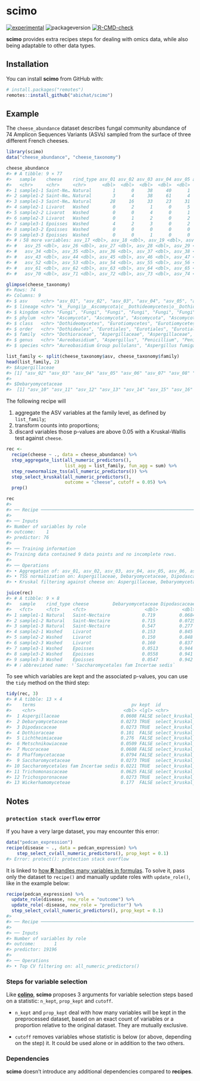
<!-- README.md is generated from README.Rmd. Please edit that file -->

# scimo

<!-- badges: start -->

[![experimental](https://img.shields.io/badge/lifecycle-experimental-orange.svg)](https://lifecycle.r-lib.org/articles/stages.html#experimental)
![packageversion](https://img.shields.io/badge/version-0.0.1-orange.svg)
[![R-CMD-check](https://github.com/abichat/scimo/actions/workflows/R-CMD-check.yaml/badge.svg)](https://github.com/abichat/scimo/actions/workflows/R-CMD-check.yaml)
<!-- badges: end -->

**scimo** provides extra recipes steps for dealing with omics data,
while also being adaptable to other data types.

## Installation

You can install **scimo** from GitHub with:

``` r
# install.packages("remotes")
remotes::install_github("abichat/scimo")
```

## Example

The `cheese_abundance` dataset describes fungal community abundance of
74 Amplicon Sequences Variants (ASVs) sampled from the surface of three
different French cheeses.

``` r
library(scimo)
data("cheese_abundance", "cheese_taxonomy")

cheese_abundance
#> # A tibble: 9 × 77
#>   sample    cheese    rind_type asv_01 asv_02 asv_03 asv_04 asv_05 asv_06 asv_07 asv_08 asv_09 asv_10 asv_11 asv_12 asv_13 asv_14 asv_15 asv_16
#>   <chr>     <chr>     <chr>      <dbl>  <dbl>  <dbl>  <dbl>  <dbl>  <dbl>  <dbl>  <dbl>  <dbl>  <dbl>  <dbl>  <dbl>  <dbl>  <dbl>  <dbl>  <dbl>
#> 1 sample1-1 Saint-Ne… Natural        1      0     38     40      1      2     31      8     15  20076    160     92     64     24     51      0
#> 2 sample1-2 Saint-Ne… Natural        3      4     38     61      4      4     48     14     20  32101    403    143    165     39    104      1
#> 3 sample1-3 Saint-Ne… Natural       28     16     33     23     31     29     21      1      7  12921    134     53     55     16     45      2
#> 4 sample2-1 Livarot   Washed         0      2      1      0      5      1      0      0      0   7823      2      0      0     42      0      2
#> 5 sample2-2 Livarot   Washed         0      0      4      0      1      1      2      0      0   6740      4      1      0     45      0      1
#> 6 sample2-3 Livarot   Washed         0      1      2      0      2      1      0      0      0   7484      6      1      0     43      0      7
#> 7 sample3-1 Epoisses  Washed         4      2      3      0      2      5      0      0      0   2486      1      1      1     23      0     24
#> 8 sample3-2 Epoisses  Washed         0      0      0      0      0      0      0      0      0   3686      2      0      0     28      0     54
#> 9 sample3-3 Epoisses  Washed         0      0      1      0      0      0      2      0      0   2988      2      1      0     22      0     36
#> # ℹ 58 more variables: asv_17 <dbl>, asv_18 <dbl>, asv_19 <dbl>, asv_20 <dbl>, asv_21 <dbl>, asv_22 <dbl>, asv_23 <dbl>, asv_24 <dbl>,
#> #   asv_25 <dbl>, asv_26 <dbl>, asv_27 <dbl>, asv_28 <dbl>, asv_29 <dbl>, asv_30 <dbl>, asv_31 <dbl>, asv_32 <dbl>, asv_33 <dbl>,
#> #   asv_34 <dbl>, asv_35 <dbl>, asv_36 <dbl>, asv_37 <dbl>, asv_38 <dbl>, asv_39 <dbl>, asv_40 <dbl>, asv_41 <dbl>, asv_42 <dbl>,
#> #   asv_43 <dbl>, asv_44 <dbl>, asv_45 <dbl>, asv_46 <dbl>, asv_47 <dbl>, asv_48 <dbl>, asv_49 <dbl>, asv_50 <dbl>, asv_51 <dbl>,
#> #   asv_52 <dbl>, asv_53 <dbl>, asv_54 <dbl>, asv_55 <dbl>, asv_56 <dbl>, asv_57 <dbl>, asv_58 <dbl>, asv_59 <dbl>, asv_60 <dbl>,
#> #   asv_61 <dbl>, asv_62 <dbl>, asv_63 <dbl>, asv_64 <dbl>, asv_65 <dbl>, asv_66 <dbl>, asv_67 <dbl>, asv_68 <dbl>, asv_69 <dbl>,
#> #   asv_70 <dbl>, asv_71 <dbl>, asv_72 <dbl>, asv_73 <dbl>, asv_74 <dbl>

glimpse(cheese_taxonomy)
#> Rows: 74
#> Columns: 9
#> $ asv     <chr> "asv_01", "asv_02", "asv_03", "asv_04", "asv_05", "asv_06", "asv_07", "asv_08", "asv_09", "asv_10", "asv_11", "asv_12", "asv_…
#> $ lineage <chr> "k__Fungi|p__Ascomycota|c__Dothideomycetes|o__Dothideales|f__Dothioraceae|g__Aureobasidium|s__Aureobasidium_Group_pullulans",…
#> $ kingdom <chr> "Fungi", "Fungi", "Fungi", "Fungi", "Fungi", "Fungi", "Fungi", "Fungi", "Fungi", "Fungi", "Fungi", "Fungi", "Fungi", "Fungi",…
#> $ phylum  <chr> "Ascomycota", "Ascomycota", "Ascomycota", "Ascomycota", "Ascomycota", "Ascomycota", "Ascomycota", "Ascomycota", "Ascomycota",…
#> $ class   <chr> "Dothideomycetes", "Eurotiomycetes", "Eurotiomycetes", "Eurotiomycetes", "Eurotiomycetes", "Eurotiomycetes", "Eurotiomycetes"…
#> $ order   <chr> "Dothideales", "Eurotiales", "Eurotiales", "Eurotiales", "Eurotiales", "Eurotiales", "Eurotiales", "Eurotiales", "Eurotiales"…
#> $ family  <chr> "Dothioraceae", "Aspergillaceae", "Aspergillaceae", "Aspergillaceae", "Aspergillaceae", "Aspergillaceae", "Aspergillaceae", "…
#> $ genus   <chr> "Aureobasidium", "Aspergillus", "Penicillium", "Penicillium", "Penicillium", "Penicillium", "Penicillium", "Penicillium", "Pe…
#> $ species <chr> "Aureobasidium Group pullulans", "Aspergillus fumigatus", "Penicillium Group camemberti caseifulvum fuscoglaucum commune", "P…
```

``` r
list_family <- split(cheese_taxonomy$asv, cheese_taxonomy$family)
head(list_family, 2)
#> $Aspergillaceae
#> [1] "asv_02" "asv_03" "asv_04" "asv_05" "asv_06" "asv_07" "asv_08" "asv_09"
#> 
#> $Debaryomycetaceae
#>  [1] "asv_10" "asv_11" "asv_12" "asv_13" "asv_14" "asv_15" "asv_16" "asv_17" "asv_18" "asv_19" "asv_20" "asv_21" "asv_22"
```

The following recipe will

1.  aggregate the ASV variables at the family level, as defined by
    `list_family`;
2.  transform counts into proportions;
3.  discard variables those p-values are above 0.05 with a
    Kruskal-Wallis test against `cheese`.

``` r
rec <-
  recipe(cheese ~ ., data = cheese_abundance) %>% 
  step_aggregate_list(all_numeric_predictors(),
                      list_agg = list_family, fun_agg = sum) %>%
  step_rownormalize_tss(all_numeric_predictors()) %>% 
  step_select_kruskal(all_numeric_predictors(), 
                      outcome = "cheese", cutoff = 0.05) %>%
  prep()

rec
#> 
#> ── Recipe ─────────────────────────────────────────────────────────────────────────────────────────────────────────────────────────────────────
#> 
#> ── Inputs
#> Number of variables by role
#> outcome:    1
#> predictor: 76
#> 
#> ── Training information
#> Training data contained 9 data points and no incomplete rows.
#> 
#> ── Operations
#> • Aggregation of: asv_01, asv_02, asv_03, asv_04, asv_05, asv_06, asv_07, asv_08, asv_09, asv_10, asv_11, asv_12, asv_13, ... | Trained
#> • TSS normalization on: Aspergillaceae, Debaryomycetaceae, Dipodascaceae, Dothioraceae, Lichtheimiaceae, Metschnikowiaceae, ... | Trained
#> • Kruskal filtering against cheese on: Aspergillaceae, Debaryomycetaceae, Dipodascaceae, Dothioraceae, Lichtheimiaceae, ... | Trained

juice(rec)
#> # A tibble: 9 × 8
#>   sample    rind_type cheese         Debaryomycetaceae Dipodascaceae Saccharomycetaceae Saccharomycetales fam Incertae sedi…¹ Trichosporonaceae
#>   <fct>     <fct>     <fct>                      <dbl>         <dbl>              <dbl>                                 <dbl>             <dbl>
#> 1 sample1-1 Natural   Saint-Nectaire            0.719         0.0684           0.113                                 0.00130           0.000702
#> 2 sample1-2 Natural   Saint-Nectaire            0.715         0.0725           0.119                                 0.000801          0.000628
#> 3 sample1-3 Natural   Saint-Nectaire            0.547         0.277            0.0938                                0.000289          0.00239 
#> 4 sample2-1 Washed    Livarot                   0.153         0.845            0.000854                              0                 0.000349
#> 5 sample2-2 Washed    Livarot                   0.150         0.848            0.00106                               0                 0.000176
#> 6 sample2-3 Washed    Livarot                   0.160         0.837            0.00108                               0                 0.000212
#> 7 sample3-1 Washed    Epoisses                  0.0513        0.944            0.00327                               0                 0.000140
#> 8 sample3-2 Washed    Epoisses                  0.0558        0.941            0.00321                               0                 0.000176
#> 9 sample3-3 Washed    Epoisses                  0.0547        0.942            0.00329                               0                 0.000125
#> # ℹ abbreviated name: ¹​`Saccharomycetales fam Incertae sedis`
```

To see which variables are kept and the associated p-values, you can use
the `tidy` method on the third step:

``` r
tidy(rec, 3)
#> # A tibble: 13 × 4
#>    terms                                    pv kept  id                  
#>    <chr>                                 <dbl> <lgl> <chr>               
#>  1 Aspergillaceae                       0.0608 FALSE select_kruskal_WKayj
#>  2 Debaryomycetaceae                    0.0273 TRUE  select_kruskal_WKayj
#>  3 Dipodascaceae                        0.0273 TRUE  select_kruskal_WKayj
#>  4 Dothioraceae                         0.101  FALSE select_kruskal_WKayj
#>  5 Lichtheimiaceae                      0.276  FALSE select_kruskal_WKayj
#>  6 Metschnikowiaceae                    0.0509 FALSE select_kruskal_WKayj
#>  7 Mucoraceae                           0.0608 FALSE select_kruskal_WKayj
#>  8 Phaffomycetaceae                     0.0794 FALSE select_kruskal_WKayj
#>  9 Saccharomycetaceae                   0.0273 TRUE  select_kruskal_WKayj
#> 10 Saccharomycetales fam Incertae sedis 0.0221 TRUE  select_kruskal_WKayj
#> 11 Trichomonascaceae                    0.0625 FALSE select_kruskal_WKayj
#> 12 Trichosporonaceae                    0.0273 TRUE  select_kruskal_WKayj
#> 13 Wickerhamomyceteae                   0.177  FALSE select_kruskal_WKayj
```

## Notes

### `protection stack overflow` error

If you have a very large dataset, you may encounter this error:

``` r
data("pedcan_expression")
recipe(disease ~ ., data = pedcan_expression) %>% 
    step_select_cv(all_numeric_predictors(), prop_kept = 0.1) 
#> Error: protect(): protection stack overflow
```

It is linked to [how **R** handles many variables in
formulas](https://github.com/tidymodels/recipes/issues/467). To solve
it, pass only the dataset to `recipe()` and manually update roles with
`update_role()`, like in the example below:

``` r
recipe(pedcan_expression) %>% 
  update_role(disease, new_role = "outcome") %>% 
  update_role(-disease, new_role = "predictor") %>% 
  step_select_cv(all_numeric_predictors(), prop_kept = 0.1) 
#> 
#> ── Recipe ─────────────────────────────────────────────────────────────────────────────────────────────────────────────────────────────────────
#> 
#> ── Inputs
#> Number of variables by role
#> outcome:       1
#> predictor: 19196
#> 
#> ── Operations
#> • Top CV filtering on: all_numeric_predictors()
```

### Steps for variable selection

Like [**colino**](https://github.com/stevenpawley/colino), **scimo**
proposes 3 arguments for variable selection steps based on a statistic:
`n_kept`, `prop_kept` and `cutoff`.

- `n_kept` and `prop_kept` deal with how many variables will be kept in
  the preprocessed dataset, based on an exact count of variables or a
  proportion relative to the original dataset. They are mutually
  exclusive.

- `cutoff` removes variables whose statistic is below (or above,
  depending on the step) it. It could be used alone or in addition to
  the two others.

### Dependencies

**scimo** doesn’t introduce any additional dependencies compared to
**recipes**.
